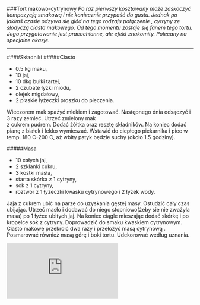 ###Tort makowo-cytrynowy
*Po raz pierwszy kosztowany może zaskoczyć kompozycją smakową i nie koniecznie przypaść do gustu. Jednak po jakimś czasie odzywa się głód na tego rodzaju połączenie , cytryny ze słodyczą ciasta makowego. Od tego momentu zostaje się fanem tego tortu. Jego przygotowanie jest pracochłonne, ale efekt znakomity. Polecany na specjalne okazje.*
***
####Składniki
#####Ciasto
* 0.5 kg maku,
* 10 jaj,
* 10 dkg bułki tartej,
* 2 czubate łyżki miodu,
* olejek migdałowy,
* 2 płaskie łyżeczki proszku do pieczenia.   

Wieczorem mak spażyć mlekiem i zagotować. Następnego dnia odsączyć i 3 razy zemleć. Utrzeć zmielony mak   
z cukrem pudrem. Dodać żółtka oraz resztę składników. Na koniec dodać pianę z białek i lekko wymieszać. Wstawić do ciepłego piekarnika i piec w temp. 180 C-200 C, aż wbity patyk będzie suchy (około 1.5 godziny).   

#####Masa
* 10 całych jaj,
* 2 szklanki cukru,
* 3 kostki masła,
* starta skórka z 1 cytryny,
* sok z 1 cytryny,
* roztwór z 1 łyżeczki kwasku cytrynowego i 2 łyżek wody.   

Jaja z cukrem ubić na parze do uzyskania gęstej masy. Ostudzić cały czas ubijając. Utrzeć masło i dodawać do niego stopniowo(żeby sie nie zważyła masa) po 1 łyżce ubitych jaj. Na koniec ciągle mieszając dodać skórkę i po kropelce sok z cytryny. Doprowadzić do smaku kwaskiem cytrynowym.   
Ciasto makowe przekroić dwa razy i przełożyć masą cytrynową . Posmarować również masą górę i boki tortu. Udekorować według uznania.   

![tort](http://zapodaj.net/05e47a54e5aac.jpg.html)
